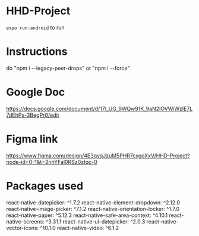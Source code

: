 # HHD-Project

`expo run:android` to run

# Instructions

do "npm i --legacy-peer-drops" or "npm i --force"

# Google Doc

https://docs.google.com/document/d/17I_UG_9WQw91K_9aN2IOVWiWzlE7L7dEhPs-3BegPr0/edit

# Figma link

https://www.figma.com/design/4E3qyqJzuM5PHR7cxgoXxV/HHD-Project?node-id=0-1&t=2nhYFal0RSz0ztqc-0

# Packages used

react-native-datepicker: ^1.7.2
react-native-element-dropdown: ^2.12.0
react-native-image-picker: ^7.1.2
react-native-orientation-locker: ^1.7.0
react-native-paper: ^5.12.3
react-native-safe-area-context: ^4.10.1
react-native-screens: ^3.31.1
react-native-ui-datepicker: ^2.0.3
react-native-vector-icons: ^10.1.0
react-native-video: ^6.1.2
